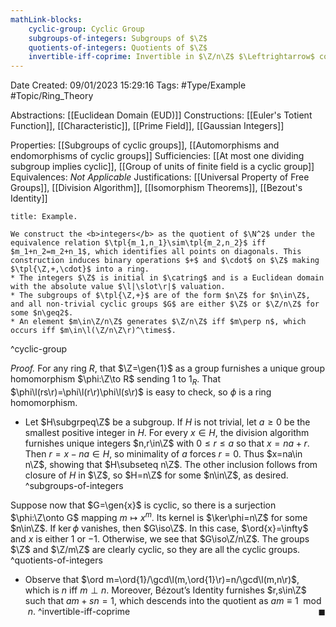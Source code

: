```yaml
---
mathLink-blocks:
    cyclic-group: Cyclic Group
    subgroups-of-integers: Subgroups of $\Z$
    quotients-of-integers: Quotients of $\Z$
    invertible-iff-coprime: Invertible in $\Z/n\Z$ $\Leftrightarrow$ coprime
---
```


<div class="topSpace"></div>

Date Created: 09/01/2023 15:29:16
Tags: #Type/Example #Topic/Ring_Theory

Abstractions: [[Euclidean Domain (EUD)]]
Constructions: [[Euler's Totient Function]], [[Characteristic]], [[Prime Field]], [[Gaussian Integers]]

Properties: [[Subgroups of cyclic groups]], [[Automorphisms and endomorphisms of cyclic groups]]
Sufficiencies: [[At most one dividing subgroup implies cyclic]], [[Group of units of finite field is a cyclic group]]
Equivalences: <i>Not Applicable</i>
Justifications: [[Universal Property of Free Groups]], [[Division Algorithm]], [[Isomorphism Theorems]], [[Bezout's Identity]]

``` ad-Example
title: Example.

We construct the <b>integers</b> as the quotient of $\N^2$ under the equivalence relation $\tpl{m_1,n_1}\sim\tpl{m_2,n_2}$ iff $m_1+n_2=m_2+n_1$, which identifies all points on diagonals. This construction induces binary operations $+$ and $\cdot$ on $\Z$ making $\tpl{\Z,+,\cdot}$ into a ring.
* The integers $\Z$ is initial in $\catring$ and is a Euclidean domain with the absolute value $\l|\slot\r|$ valuation.
* The subgroups of $\tpl{\Z,+}$ are of the form $n\Z$ for $n\in\Z$, and all non-trivial cyclic groups $G$ are either $\Z$ or $\Z/n\Z$ for some $n\geq2$.
* An element $m\in\Z/n\Z$ generates $\Z/n\Z$ iff $m\perp n$, which occurs iff $m\in\l(\Z/n\Z\r)^\times$.

```
^cyclic-group

<i>Proof.</i> For any ring $R$, that $\Z=\gen{1}$ as a group furnishes a unique group homomorphism $\phi:\Z\to R$ sending $1$ to $1_R$. That $\phi\l(rs\r)=\phi\l(r\r)\phi\l(s\r)$ is easy to check, so $\phi$ is a ring homomorphism.
* Let $H\subgrpeq\Z$ be a subgroup. If $H$ is not trivial, let $a\geq0$ be the smallest positive integer in $H$. For every $x\in H$, the division algorithm furnishes unique integers $n,r\in\Z$ with $0\leq r\leq a$ so that $x=na+r$. Then $r=x-na\in H$, so minimality of $a$ forces $r=0$. Thus $x=na\in n\Z$, showing that $H\subseteq n\Z$. The other inclusion follows from closure of $H$ in $\Z$, so $H=n\Z$ for some $n\in\Z$, as desired.
^subgroups-of-integers

Suppose now that $G=\gen{x}$ is cyclic, so there is a surjection $\phi:\Z\onto G$ mapping $m\mapsto x^m$. Its kernel is $\ker\phi=n\Z$ for some $n\in\Z$. If $\ker\phi$ vanishes, then $G\iso\Z$. In this case, $\ord{x}=\infty$ and $x$ is either $1$ or $-1$. Otherwise, we see that $G\iso\Z/n\Z$. The groups $\Z$ and $\Z/m\Z$ are clearly cyclic, so they are all the cyclic groups.
^quotients-of-integers
* Observe that $\ord m=\ord{1}/\gcd\l(m,\ord{1}\r)=n/\gcd\l(m,n\r)$, which is $n$ iff $m\perp n$. Moreover, Bézout’s Identity furnishes $r,s\in\Z$ such that $am+sn=1$, which descends into the quotient as $am\equiv1\mod{n}$.<span style="float:right;">$\blacksquare$</span>
^invertible-iff-coprime

